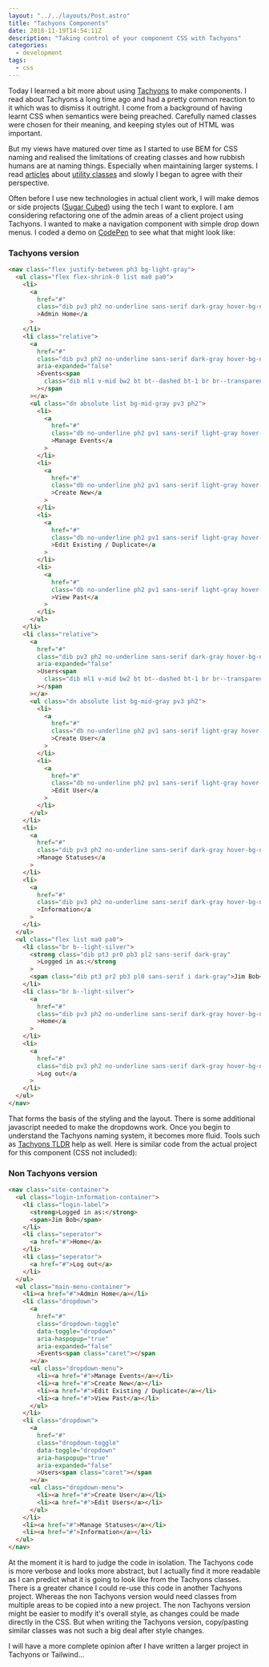 ```yaml
---
layout: "../../layouts/Post.astro"
title: "Tachyons Components"
date: 2018-11-19T14:54:11Z
description: "Taking control of your component CSS with Tachyons"
categories:
  - development
tags:
  - css
---
```


Today I learned a bit more about using [Tachyons](http://tachyons.io/) to make components. I read about Tachyons a long time ago and had a pretty common reaction to it which was to dismiss it outright. I come from a background of having learnt CSS when semantics were being preached. Carefully named classes were chosen for their meaning, and keeping styles out of HTML was important.

But my views have matured over time as I started to use BEM for CSS naming and realised the limitations of creating classes and how rubbish humans are at naming things. Especially when maintaining larger systems. I read [articles](https://hackernoon.com/full-re-write-with-tachyons-and-functional-css-a-case-study-part-1-635ccb5fb00b) about [utility classes](https://adamwathan.me/css-utility-classes-and-separation-of-concerns/) and slowly I began to agree with their perspective.

<!--more-->

Often before I use new technologies in actual client work, I will make demos or side projects ([Sugar Cubed](https://freemagee.github.io/sugar-cubed/)) using the tech I want to explore. I am considering refactoring one of the admin areas of a client project using Tachyons. I wanted to make a navigation component with simple drop down menus. I coded a demo on [CodePen](https://codepen.io/freemagee/pen/EOweRE) to see what that might look like:

### Tachyons version

```html
<nav class="flex justify-between ph3 bg-light-gray">
  <ul class="flex flex-shrink-0 list ma0 pa0">
    <li>
      <a
        href="#"
        class="dib pv3 ph2 no-underline sans-serif dark-gray hover-bg-near-black hover-light-gray"
        >Admin Home</a
      >
    </li>
    <li class="relative">
      <a
        href="#"
        class="dib pv3 ph2 no-underline sans-serif dark-gray hover-bg-near-black hover-light-gray js-has-dropdown"
        aria-expanded="false"
        >Events<span
          class="dib ml1 v-mid bw2 bt bt--dashed bt-1 br br--transparent br-1 bl bl--transparent bl-1 bb-0"
        ></span
      ></a>
      <ul class="dn absolute list bg-mid-gray pv3 ph2">
        <li>
          <a
            href="#"
            class="db no-underline ph2 pv1 sans-serif light-gray hover-bg-near-white hover-dark-gray nowrap"
            >Manage Events</a
          >
        </li>
        <li>
          <a
            href="#"
            class="db no-underline ph2 pv1 sans-serif light-gray hover-bg-near-white hover-dark-gray nowrap"
            >Create New</a
          >
        </li>
        <li>
          <a
            href="#"
            class="db no-underline ph2 pv1 sans-serif light-gray hover-bg-near-white hover-dark-gray nowrap"
            >Edit Existing / Duplicate</a
          >
        </li>
        <li>
          <a
            href="#"
            class="db no-underline ph2 pv1 sans-serif light-gray hover-bg-near-white hover-dark-gray nowrap"
            >View Past</a
          >
        </li>
      </ul>
    </li>
    <li class="relative">
      <a
        href="#"
        class="dib pv3 ph2 no-underline sans-serif dark-gray hover-bg-near-black hover-light-gray js-has-dropdown"
        aria-expanded="false"
        >Users<span
          class="dib ml1 v-mid bw2 bt bt--dashed bt-1 br br--transparent br-1 bl bl--transparent bl-1 bb-0"
        ></span
      ></a>
      <ul class="dn absolute list bg-mid-gray pv3 ph2">
        <li>
          <a
            href="#"
            class="db no-underline ph2 pv1 sans-serif light-gray hover-bg-near-white hover-dark-gray nowrap"
            >Create User</a
          >
        </li>
        <li>
          <a
            href="#"
            class="db no-underline ph2 pv1 sans-serif light-gray hover-bg-near-white hover-dark-gray nowrap"
            >Edit User</a
          >
        </li>
      </ul>
    </li>
    <li>
      <a
        href="#"
        class="dib pv3 ph2 no-underline sans-serif dark-gray hover-bg-near-black hover-light-gray"
        >Manage Statuses</a
      >
    </li>
    <li>
      <a
        href="#"
        class="dib pv3 ph2 no-underline sans-serif dark-gray hover-bg-near-black hover-light-gray"
        >Information</a
      >
    </li>
  </ul>
  <ul class="flex list ma0 pa0">
    <li class="br b--light-silver">
      <strong class="dib pt3 pr0 pb3 pl2 sans-serif dark-gray"
        >Logged in as:</strong
      >
      <span class="dib pt3 pr2 pb3 pl0 sans-serif i dark-gray">Jim Bob</span>
    </li>
    <li class="br b--light-silver">
      <a
        href="#"
        class="dib pv3 ph2 no-underline sans-serif dark-gray hover-bg-near-black hover-light-gray"
        >Home</a
      >
    </li>
    <li>
      <a
        href="#"
        class="dib pv3 ph2 no-underline sans-serif dark-gray hover-bg-near-black hover-light-gray"
        >Log out</a
      >
    </li>
  </ul>
</nav>
```

That forms the basis of the styling and the layout. There is some additional javascript needed to make the dropdowns work. Once you begin to understand the Tachyons naming system, it becomes more fluid. Tools such as [Tachyons TLDR](https://tachyons-tldr.now.sh/#/classes) help as well. Here is similar code from the actual project for this component (CSS not included):

### Non Tachyons version

```html
<nav class="site-container">
  <ul class="login-information-container">
    <li class="login-label">
      <strong>Logged in as:</strong>
      <span>Jim Bob</span>
    </li>
    <li class="seperator">
      <a href="#">Home</a>
    </li>
    <li class="seperator">
      <a href="#">Log out</a>
    </li>
  </ul>
  <ul class="main-menu-container">
    <li><a href="#">Admin Home</a></li>
    <li class="dropdown">
      <a
        href="#"
        class="dropdown-toggle"
        data-toggle="dropdown"
        aria-haspopup="true"
        aria-expanded="false"
        >Events<span class="caret"></span
      ></a>
      <ul class="dropdown-menu">
        <li><a href="#">Manage Events</a></li>
        <li><a href="#">Create New</a></li>
        <li><a href="#">Edit Existing / Duplicate</a></li>
        <li><a href="#">View Past</a></li>
      </ul>
    </li>
    <li class="dropdown">
      <a
        href="#"
        class="dropdown-toggle"
        data-toggle="dropdown"
        aria-haspopup="true"
        aria-expanded="false"
        >Users<span class="caret"></span
      ></a>
      <ul class="dropdown-menu">
        <li><a href="#">Create User</a></li>
        <li><a href="#">Edit Users</a></li>
      </ul>
    </li>
    <li><a href="#">Manage Statuses</a></li>
    <li><a href="#">Information</a></li>
  </ul>
</nav>
```

At the moment it is hard to judge the code in isolation. The Tachyons code is more verbose and looks more abstract, but I actually find it more readable as I can predict what it is going to look like from the Tachyons classes. There is a greater chance I could re-use this code in another Tachyons project. Whereas the non Tachyons version would need classes from multiple areas to be copied into a new project. The non Tachyons version might be easier to modify it's overall style, as changes could be made directly in the CSS. But when writing the Tachyons version, copy/pasting similar classes was not such a big deal after style changes.

I will have a more complete opinion after I have written a larger project in Tachyons or Tailwind...
